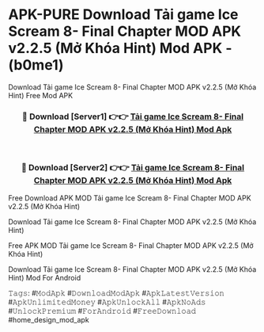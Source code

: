 # APK-PURE Download Tải game Ice Scream 8- Final Chapter MOD APK v2.2.5 (Mở Khóa Hint) Mod APK - (b0me1)
Download Tải game Ice Scream 8- Final Chapter MOD APK v2.2.5 (Mở Khóa Hint) Free Mod APK

<div align="center">
<h3>🔴 Download [Server1] 👉👉 <a href="https://apk-comot.site?title=Tải_game_Ice_Scream_8-_Final_Chapter_MOD_APK_v2.2.5_(Mở_Khóa_Hint)">Tải game Ice Scream 8- Final Chapter MOD APK v2.2.5 (Mở Khóa Hint) Mod Apk</a></h3><br>

<h3>🔴 Download [Server2] 👉👉 <a href="https://apk-comot.site?title=Tải_game_Ice_Scream_8-_Final_Chapter_MOD_APK_v2.2.5_(Mở_Khóa_Hint)">Tải game Ice Scream 8- Final Chapter MOD APK v2.2.5 (Mở Khóa Hint) Mod Apk</a></h3>
</div>


Free Download APK MOD Tải game Ice Scream 8- Final Chapter MOD APK v2.2.5 (Mở Khóa Hint)

Download Tải game Ice Scream 8- Final Chapter MOD APK v2.2.5 (Mở Khóa Hint) 

Free APK MOD Tải game Ice Scream 8- Final Chapter MOD APK v2.2.5 (Mở Khóa Hint) 

Download Tải game Ice Scream 8- Final Chapter MOD APK v2.2.5 (Mở Khóa Hint) Mod For Android

𝚃𝚊𝚐𝚜: #𝙼𝚘𝚍𝙰𝚙𝚔 #𝙳𝚘𝚠𝚗𝚕𝚘𝚊𝚍𝙼𝚘𝚍𝙰𝚙𝚔 #𝙰𝚙𝚔𝙻𝚊𝚝𝚎𝚜𝚝𝚅𝚎𝚛𝚜𝚒𝚘𝚗 #𝙰𝚙𝚔𝚄𝚗𝚕𝚒𝚖𝚒𝚝𝚎𝚍𝙼𝚘𝚗𝚎𝚢 #𝙰𝚙𝚔𝚄𝚗𝚕𝚘𝚌𝚔𝙰𝚕𝚕 #𝙰𝚙𝚔𝙽𝚘𝙰𝚍𝚜 #𝚄𝚗𝚕𝚘𝚌𝚔𝙿𝚛𝚎𝚖𝚒𝚞𝚖 #𝙵𝚘𝚛𝙰𝚗𝚍𝚛𝚘𝚒𝚍 #𝙵𝚛𝚎𝚎𝙳𝚘𝚠𝚗𝚕𝚘𝚊𝚍 #home_design_mod_apk